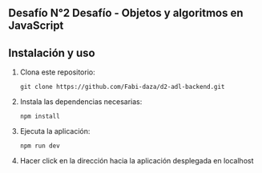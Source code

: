 ## Desafío N°2 Desafío - Objetos y algoritmos en JavaScript

## Instalación y uso
1. Clona este repositorio:
   ```
   git clone https://github.com/Fabi-daza/d2-adl-backend.git
   ```
2. Instala las dependencias necesarias:
   ```
   npm install
   ```
3. Ejecuta la aplicación:
   ```
   npm run dev
   ```
4. Hacer click en la dirección hacia la aplicación desplegada en localhost
